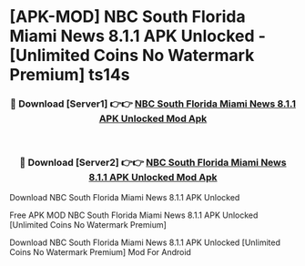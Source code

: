 # [APK-MOD] NBC South Florida  Miami News 8.1.1 APK Unlocked - [Unlimited Coins No Watermark Premium] ts14s



<div align="center">
<h3>🔴 Download [Server1] 👉👉 <a href="https://momento.my/?title=NBC_South_Florida__Miami_News_8.1.1_APK_Unlocked">NBC South Florida  Miami News 8.1.1 APK Unlocked Mod Apk</a></h3><br>

<h3>🔴 Download [Server2] 👉👉 <a href="https://momento.my/?title=NBC_South_Florida__Miami_News_8.1.1_APK_Unlocked">NBC South Florida  Miami News 8.1.1 APK Unlocked Mod Apk</a></h3>
</div>



Download NBC South Florida  Miami News 8.1.1 APK Unlocked 

Free APK MOD NBC South Florida  Miami News 8.1.1 APK Unlocked [Unlimited Coins No Watermark Premium]

Download NBC South Florida  Miami News 8.1.1 APK Unlocked [Unlimited Coins No Watermark Premium] Mod For Android
